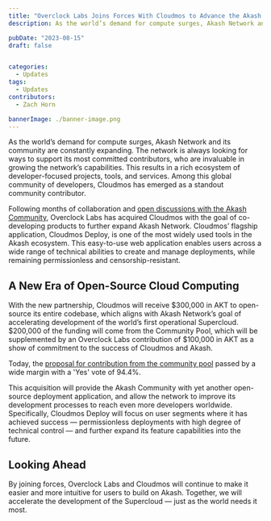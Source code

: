 ```yaml
---
title: "Overclock Labs Joins Forces With Cloudmos to Advance the Akash Supercloud"
description: As the world’s demand for compute surges, Akash Network and its community are constantly expanding. The network is always looking for ways to support its most committed contributors, who are invaluable in growing the network’s capabilities.

pubDate: "2023-08-15"
draft: false


categories:
  - Updates
tags:
  - Updates
contributors:
  - Zach Horn

bannerImage: ./banner-image.png
---
```


As the world’s demand for compute surges, Akash Network and its community are constantly expanding. The network is always looking for ways to support its most committed contributors, who are invaluable in growing the network’s capabilities. This results in a rich ecosystem of developer-focused projects, tools, and services. Among this global community of developers, Cloudmos has emerged as a standout community contributor.

Following months of collaboration and [open discussions with the Akash Community](https://github.com/orgs/akash-network/discussions/286), Overclock Labs has acquired Cloudmos with the goal of co-developing products to further expand Akash Network. Cloudmos’ flagship application, Cloudmos Deploy, is one of the most widely used tools in the Akash ecosystem. This easy-to-use web application enables users across a wide range of technical abilities to create and manage deployments, while remaining permissionless and censorship-resistant.

## A New Era of Open-Source Cloud Computing

With the new partnership, Cloudmos will receive $300,000 in AKT to open-source its entire codebase, which aligns with Akash Network’s goal of accelerating development of the world’s first operational Supercloud. $200,000 of the funding will come from the Community Pool, which will be supplemented by an Overclock Labs contribution of $100,000 in AKT as a show of commitment to the success of Cloudmos and Akash.

Today, the [proposal for contribution from the community pool](https://www.mintscan.io/akash/proposals/216) passed by a wide margin with a 'Yes' vote of 94.4%.

This acquisition will provide the Akash Community with yet another open-source deployment application, and allow the network to improve its development processes to reach even more developers worldwide. Specifically, Cloudmos Deploy will focus on user segments where it has achieved success — permissionless deployments with high degree of technical control — and further expand its feature capabilities into the future.

## Looking Ahead

By joining forces, Overclock Labs and Cloudmos will continue to make it easier and more intuitive for users to build on Akash. Together, we will accelerate the development of the Supercloud — just as the world needs it most.
